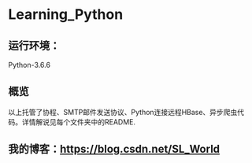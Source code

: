 # Learning_Python
## 运行环境：
Python-3.6.6
## 概览
以上托管了协程、SMTP邮件发送协议、Python连接远程HBase、异步爬虫代码。详情解说见每个文件夹中的README.
## 我的博客：https://blog.csdn.net/SL_World
